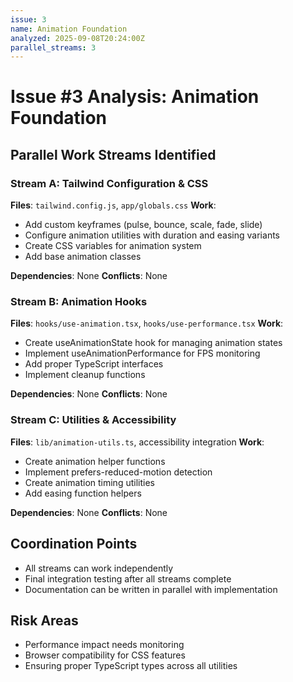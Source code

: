 ```yaml
---
issue: 3
name: Animation Foundation
analyzed: 2025-09-08T20:24:00Z
parallel_streams: 3
---
```


# Issue #3 Analysis: Animation Foundation

## Parallel Work Streams Identified

### Stream A: Tailwind Configuration & CSS
**Files**: `tailwind.config.js`, `app/globals.css`
**Work**: 
- Add custom keyframes (pulse, bounce, scale, fade, slide)
- Configure animation utilities with duration and easing variants
- Create CSS variables for animation system
- Add base animation classes

**Dependencies**: None
**Conflicts**: None

### Stream B: Animation Hooks
**Files**: `hooks/use-animation.tsx`, `hooks/use-performance.tsx`
**Work**:
- Create useAnimationState hook for managing animation states
- Implement useAnimationPerformance for FPS monitoring
- Add proper TypeScript interfaces
- Implement cleanup functions

**Dependencies**: None
**Conflicts**: None

### Stream C: Utilities & Accessibility
**Files**: `lib/animation-utils.ts`, accessibility integration
**Work**:
- Create animation helper functions
- Implement prefers-reduced-motion detection
- Create animation timing utilities
- Add easing function helpers

**Dependencies**: None
**Conflicts**: None

## Coordination Points
- All streams can work independently
- Final integration testing after all streams complete
- Documentation can be written in parallel with implementation

## Risk Areas
- Performance impact needs monitoring
- Browser compatibility for CSS features
- Ensuring proper TypeScript types across all utilities